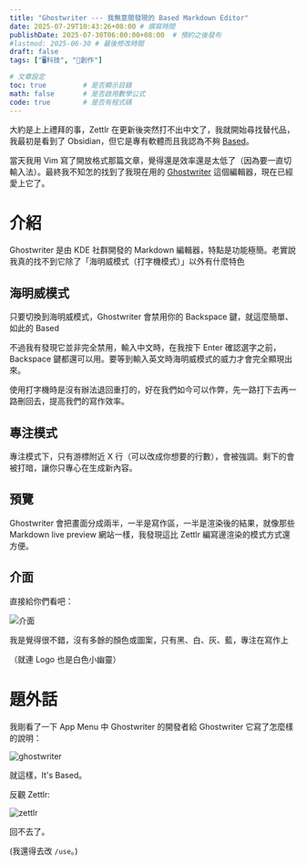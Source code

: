 ```yaml
---
title: "Ghostwriter --- 我無意間發現的 Based Markdown Editor"
date: 2025-07-29T10:43:26+08:00 # 撰寫時間
publishDate: 2025-07-30T06:00:00+08:00  # 預約之後發布
#lastmod: 2025-06-30 # 最後修改時間
draft: false
tags: ["🖥️科技", "📝創作"]

# 文章設定
toc: true         # 是否顯示目錄
math: false       # 是否啟用數學公式
code: true        # 是否有程式碼
---
```


大約是上上禮拜的事，Zettlr 在更新後突然打不出中文了，我就開始尋找替代品，我最初是看到了 Obsidian，但它是專有軟體而且我認為不夠 [Based](https://tux24.xyz/articles/based)。

當天我用 Vim 寫了開放格式那篇文章，覺得還是效率還是太低了（因為要一直切輸入法）。最終我不知怎的找到了我現在用的 [Ghostwriter](https://ghostwriter.kde.org/) 這個編輯器，現在已經愛上它了。

# 介紹

Ghostwriter 是由 KDE 社群開發的 Markdown 編輯器，特點是功能極簡。老實說我真的找不到它除了「海明威模式（打字機模式）」以外有什麼特色

## 海明威模式

只要切換到海明威模式，Ghostwriter 會禁用你的 Backspace 鍵，就這麼簡單、如此的 Based

不過我有發現它並非完全禁用，輸入中文時，在我按下 Enter 確認選字之前，Backspace 鍵都還可以用。要等到輸入英文時海明威模式的威力才會完全顯現出來。

使用打字機時是沒有辦法退回重打的，好在我們如今可以作弊，先一路打下去再一路刪回去，提高我們的寫作效率。

## 專注模式

專注模式下，只有游標附近 X 行（可以改成你想要的行數），會被強調。剩下的會被打暗，讓你只專心在生成新內容。

## 預覽

Ghostwriter 會把畫面分成兩半，一半是寫作區，一半是渲染後的結果，就像那些 Markdown live preview  網站一樣，我發現這比 Zettlr 編寫邊渲染的模式方式還方便。

## 介面

直接給你們看吧：

![介面](https://tux24.xyz/articles/ghostwriter/images/1_resized.jpg)

我是覺得很不錯，沒有多餘的顏色或圖案，只有黑、白、灰、藍，專注在寫作上

（就連 Logo 也是白色小幽靈）

# 題外話

我剛看了一下 App Menu 中 Ghostwriter 的開發者給 Ghostwriter 它寫了怎麼樣的說明：

![ghostwriter](https://tux24.xyz/articles/ghostwriter/images/3_resized.jpg)

就這樣，It's Based。

反觀 Zettlr:

![zettlr](https://tux24.xyz/articles/ghostwriter/images/4_resized.jpg)

回不去了。

(我還得去改 `/use`。)
